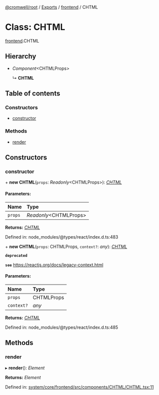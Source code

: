 [@cromwell/root](../README.md) / [Exports](../modules.md) / [frontend](../modules/frontend.md) / CHTML

# Class: CHTML

[frontend](../modules/frontend.md).CHTML

## Hierarchy

* *Component*<CHTMLProps\>

  ↳ **CHTML**

## Table of contents

### Constructors

- [constructor](frontend.chtml.md#constructor)

### Methods

- [render](frontend.chtml.md#render)

## Constructors

### constructor

\+ **new CHTML**(`props`: *Readonly*<CHTMLProps\>): [*CHTML*](frontend.chtml.md)

#### Parameters:

Name | Type |
:------ | :------ |
`props` | *Readonly*<CHTMLProps\> |

**Returns:** [*CHTML*](frontend.chtml.md)

Defined in: node_modules/@types/react/index.d.ts:483

\+ **new CHTML**(`props`: CHTMLProps, `context?`: *any*): [*CHTML*](frontend.chtml.md)

**`deprecated`** 

**`see`** https://reactjs.org/docs/legacy-context.html

#### Parameters:

Name | Type |
:------ | :------ |
`props` | CHTMLProps |
`context?` | *any* |

**Returns:** [*CHTML*](frontend.chtml.md)

Defined in: node_modules/@types/react/index.d.ts:485

## Methods

### render

▸ **render**(): *Element*

**Returns:** *Element*

Defined in: [system/core/frontend/src/components/CHTML/CHTML.tsx:11](https://github.com/CromwellCMS/Cromwell/blob/8568c07/system/core/frontend/src/components/CHTML/CHTML.tsx#L11)
